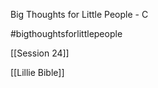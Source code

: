 Big Thoughts for Little People - C

#bigthoughtsforlittlepeople 

[[Session 24]]

[[Lillie Bible]]

